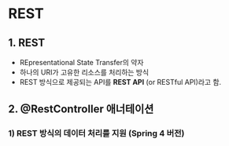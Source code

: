 # REST

## 1. REST

- REpresentational State Transfer의 약자
- 하나의 URI가 고유한 리소스를 처리하는 방식
- REST 방식으로 제공되는 API를 **REST API** (or RESTful API)라고 함.

## 2. @RestController 애너테이션

### 1) REST 방식의 데이터 처리를 지원 (Spring 4 버전)
